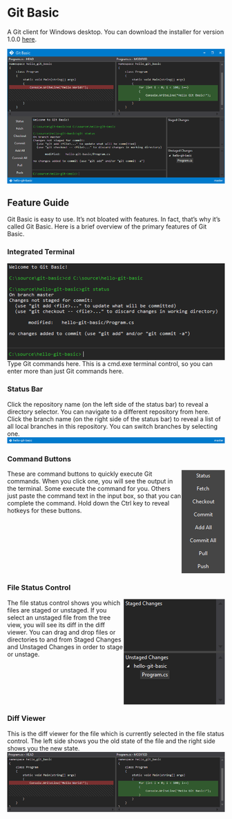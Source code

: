 # Git Basic
A Git client for Windows desktop. You can download the installer for version 1.0.0 [here](Released/v1.0.0/GitBasic.msi).

![Git Basic Screenshot](Documentation/Screenshots/GitBasicScreenshot.png?raw=true "Git Basic")

## Feature Guide
Git Basic is easy to use. It’s not bloated with features. In fact, that’s why it’s called Git Basic. Here is a brief overview of the primary features of Git Basic.

### Integrated Terminal
<img align="right" src="https://github.com/MattTheMan/git-basic/blob/develop/Documentation/Screenshots/Terminal.png">
Type Git commands here. This is a cmd.exe terminal control, so you can enter more than just Git commands here.
<br clear="right">

### Status Bar
Click the repository name (on the left side of the status bar) to reveal a directory selector. You can navigate to a different    repository from here. Click the branch name (on the right side of the status bar) to reveal a list of all local branches in this repository. You can switch branches by selecting one.
<br>
<img src="https://github.com/MattTheMan/git-basic/blob/develop/Documentation/Screenshots/StatusBar.png">
 
### Command Buttons
<img align="right" src="https://github.com/MattTheMan/git-basic/blob/develop/Documentation/Screenshots/CommandButtons.png">
These are command buttons to quickly execute Git commands. When you click one, you will see the output in the terminal. Some execute the command for you. Others just paste the command text in the input box, so that you can complete the command. Hold down the Ctrl key to reveal hotkeys for these buttons.
<br clear="right">

### File Status Control
<img align="right" src="https://github.com/MattTheMan/git-basic/blob/develop/Documentation/Screenshots/FileStatus.png">
The file status control shows you which files are staged or unstaged. If you select an unstaged file from the tree view, you will see its diff in the diff viewer. You can drag and drop files or directories to and from Staged Changes and Unstaged Changes in order to stage or unstage.
<br clear="right">

### Diff Viewer
This is the diff viewer for the file which is currently selected in the file status control. The left side shows you the old state of the file and the right side shows you the new state.
<br>
<img src="https://github.com/MattTheMan/git-basic/blob/develop/Documentation/Screenshots/DiffViewer.png">
